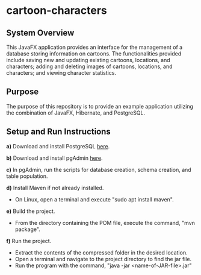 # cartoon-characters

## System Overview

This JavaFX application provides an interface for the management of a database storing information on cartoons.  The functionalities provided include saving new and updating existing cartoons, locations, and characters; adding and deleting images of cartoons, locations, and characters; and viewing character statistics.

## Purpose

The purpose of this repository is to provide an example application utilizing the combination of JavaFX, Hibernate, and PostgreSQL.

## Setup and Run Instructions

**a)** Download and install PostgreSQL [here](https://www.postgresql.org/download/).

**b)** Download and install pgAdmin [here](https://www.pgadmin.org/download/).

**c)** In pgAdmin, run the scripts for database creation, schema creation, and table population.

**d)** Install Maven if not already installed.
 - On Linux, open a terminal and execute "sudo apt install maven". 

**e)** Build the project.
 - From the directory containing the POM file, execute the command, "mvn package".

**f)** Run the project.
 - Extract the contents of the compressed folder in the desired location.
 - Open a terminal and navigate to the project directory to find the jar file.
 - Run the program with the command, "java -jar &lt;name-of-JAR-file&gt;.jar"
